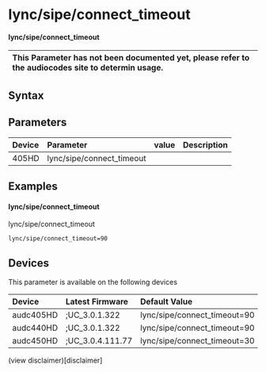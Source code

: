 ﻿---
description: lync/sipe/connect_timeout
search: false
---

# lync/sipe/connect_timeout

#### lync/sipe/connect_timeout


| This Parameter has not been documented yet, please refer to the audiocodes site to determin usage.  | 
| :--- |

## Syntax

## Parameters
|Device|Parameter|value|Description|
|:---|:---|:---|:---|
| 405HD | lync/sipe/connect_timeout |  |  |

## Examples
#### lync/sipe/connect_timeout

lync/sipe/connect_timeout

```
lync/sipe/connect_timeout=90
```

## Devices
This parameter is available on the following devices

| Device | Latest Firmware | Default Value |
|:---|:---|:---|
| audc405HD | ;UC_3.0.1.322 | lync/sipe/connect_timeout=90 
| audc440HD | ;UC_3.0.1.322 | lync/sipe/connect_timeout=90 
| audc450HD | ;UC_3.0.4.111.77 | lync/sipe/connect_timeout=30 

(view disclaimer)[disclaimer]
